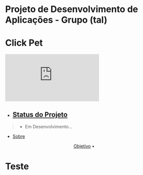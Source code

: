 # Projeto de Desenvolvimento de Aplicações - Grupo (tal)
# Click Pet

[![GitHub license](https://badgen.net/github/license/Naereen/Strapdown.js)](https://github.com/joaovictor020403/teste-readme/blob/main/LICENSE)


* ## [Status do Projeto](#Status) 
> - Em Desenvolvimento...



   * [Sobre](#Teste)



<p align="center">
 <a href="#Teste">Objetivo</a> •
</p>




# Teste
